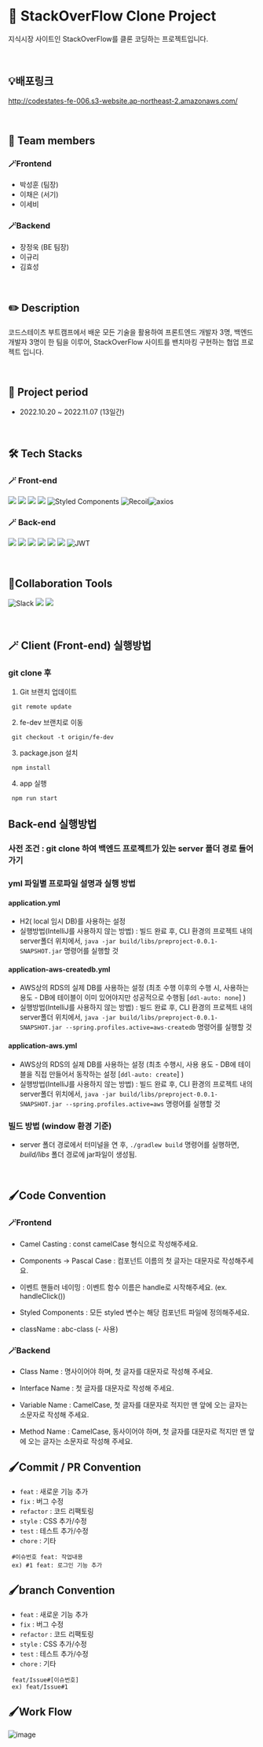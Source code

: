 # 🔭 StackOverFlow Clone Project
지식시장 사이트인 StackOverFlow를 클론 코딩하는 프로젝트입니다.

</br>

## 💡배포링크
http://codestates-fe-006.s3-website.ap-northeast-2.amazonaws.com/

</br>

## 🙌 Team members
### 🪄Frontend
- 박성훈 (팀장)
- 이채은 (서기)
- 이세비

### 🪄Backend
- 장정욱 (BE 팀장)
- 이규리
- 김효성

</br>

## ✏️ Description
코드스테이츠 부트캠프에서 배운 모든 기술을 활용하여 
프론트엔드 개발자 3명, 백엔드 개발자 3명이 한 팀을 이루어,
StackOverFlow 사이트를 밴치마킹 구현하는 협업 프로젝트 입니다.

</br>


## 📅 Project period
- 2022.10.20 ~ 2022.11.07 (13일간)

</br>

## 🛠 Tech Stacks
### 🪄 Front-end
 <img src="https://img.shields.io/badge/html5-E34F26?style=for-the-badge&logo=html5&logoColor=white"> <img src="https://img.shields.io/badge/css-1572B6?style=for-the-badge&logo=css3&logoColor=white"> <img src="https://img.shields.io/badge/javascript-F7DF1E?style=for-the-badge&logo=javascript&logoColor=black"> <img src="https://img.shields.io/badge/react-61DAFB?style=for-the-badge&logo=react&logoColor=black"> ![Styled Components](https://img.shields.io/badge/styled--components-DB7093?style=for-the-badge&logo=styled-components&logoColor=white) ![Recoil](https://img.shields.io/badge/recoil-%23593d88.svg?style=for-the-badge&logo=recoil&logoColor=white)![axios](https://img.shields.io/badge/Axios-181717?style=for-the-badge&logo=Axios&logoColor=white) 

### 🪄 Back-end
<img src="https://img.shields.io/badge/spring-6DB33F?style=for-the-badge&logo=spring&logoColor=white"> <img src="https://img.shields.io/badge/springboot-6DB33F?style=for-the-badge&logo=springboot&logoColor=white"> <img src="https://img.shields.io/badge/spring data JPA-6DB33F?style=for-the-badge&logo=spring data JPA&logoColor=white"> <img src="https://img.shields.io/badge/gradle-02303A?style=for-the-badge&logo=gradle&logoColor=white"> <img src="https://img.shields.io/badge/java-007396?style=for-the-badge&logo=java&logoColor=white"> <img src="https://img.shields.io/badge/mysql-4479A1?style=for-the-badge&logo=mysql&logoColor=white"> ![JWT](https://img.shields.io/badge/JWT-181717?style=for-the-badge&logo=JWT&logoColor=white) 


</br>


## 📱Collaboration Tools
![Slack](https://img.shields.io/badge/Slack-4A154B?style=for-the-badge&logo=slack&logoColor=white)
<img src="https://img.shields.io/badge/github-181717?style=for-the-badge&logo=github&logoColor=white">
<img src="https://img.shields.io/badge/git-F05032?style=for-the-badge&logo=git&logoColor=white">


</br>

## 🪄 Client (Front-end) 실행방법

### git clone 후

1. Git 브랜치 업데이트
```
 git remote update
```

2. fe-dev 브랜치로 이동
```
 git checkout -t origin/fe-dev
```

3. package.json 설치
```
 npm install
```

4. app 실행
```
 npm run start
```

## Back-end 실행방법
### 사전 조건 : git clone 하여 백엔드 프로젝트가 있는 server 폴더 경로 들어가기
### yml 파일별 프로파일 설명과 실행 방법
#### application.yml
- H2( local 임시 DB)를 사용하는 설정
- 실행방법(IntelliJ를 사용하지 않는 방법) : 빌드 완료 후, CLI 환경의 프로젝트 내의 server폴더 위치에서, `java -jar build/libs/preproject-0.0.1-SNAPSHOT.jar` 명령어를 실행할 것
#### application-aws-createdb.yml
- AWS상의 RDS의 실제 DB를 사용하는 설정 (최초 수행 이후의 수행 시, 사용하는 용도 - DB에 테이블이 이미 있어야지만 성공적으로 수행됨 [`ddl-auto: none`] )
- 실행방법(IntelliJ를 사용하지 않는 방법) : 빌드 완료 후, CLI 환경의 프로젝트 내의 server폴더 위치에서, `java -jar build/libs/preproject-0.0.1-SNAPSHOT.jar --spring.profiles.active=aws-createdb` 명령어를 실행할 것
#### application-aws.yml
- AWS상의 RDS의 실제 DB를 사용하는 설정 (최초 수행시, 사용 용도 - DB에 테이블을 직접 만들어서 동작하는 설정 [`ddl-auto: create`] )
- 실행방법(IntelliJ를 사용하지 않는 방법) : 빌드 완료 후, CLI 환경의 프로젝트 내의 server폴더 위치에서, `java -jar build/libs/preproject-0.0.1-SNAPSHOT.jar --spring.profiles.active=aws` 명령어를 실행할 것
### 빌드 방법 (window 환경 기준)
- server 폴더 경로에서 터미널을 연 후, `./gradlew build` 명령어를 실행하면, *build/libs* 폴더 경로에 jar파일이 생성됨.


</br>

## 🖌️Code Convention
### 🪄Frontend
- Camel Casting
: const camelCase 형식으로 작성해주세요.

- Components -> Pascal Case
: 컴포넌트 이름의 첫 글자는 대문자로 작성해주세요.

- 이벤트 핸들러 네이밍
: 이벤트 함수 이름은 handle로 시작해주세요. (ex. handleClick())

- Styled Components
: 모든 styled 변수는 해당 컴포넌트 파일에 정의해주세요.

- className
: abc-class (- 사용)

### 🪄Backend
- Class Name
: 명사이어야 하며, 첫 글자를 대문자로 작성해 주세요.

- Interface Name
: 첫 글자를 대문자로 작성해 주세요.

- Variable Name
: CamelCase, 첫 글자를 대문자로 적지만 맨 앞에 오는 글자는 소문자로 작성해 주세요.

- Method Name
: CamelCase, 동사이어야 하며, 첫 글자를 대문자로 적지만 맨 앞에 오는 글자는 소문자로 작성해 주세요.


## 🖌️Commit / PR Convention
- `feat` : 새로운 기능 추가
- `fix` : 버그 수정
- `refactor` : 코드 리팩토링
- `style` : CSS 추가/수정
- `test` : 테스트 추가/수정
- `chore` : 기타

```
 #이슈번호 feat: 작업내용
 ex) #1 feat: 로그인 기능 추가
```

## 🖌️branch Convention
- `feat` : 새로운 기능 추가
- `fix` : 버그 수정
- `refactor` : 코드 리팩토링
- `style` : CSS 추가/수정
- `test` : 테스트 추가/수정
- `chore` : 기타

```
 feat/Issue#[이슈번호]
 ex) feat/Issue#1
```


## 🖌️Work Flow
![image](https://user-images.githubusercontent.com/106587166/197428263-5a4eb773-b177-412d-ac87-3e5e7b7a62e0.png)



